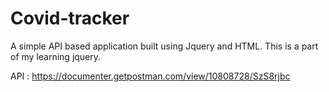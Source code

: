# Covid-tracker

A simple API based application built using Jquery and HTML. This is a part of my learning jquery.

API :
https://documenter.getpostman.com/view/10808728/SzS8rjbc
